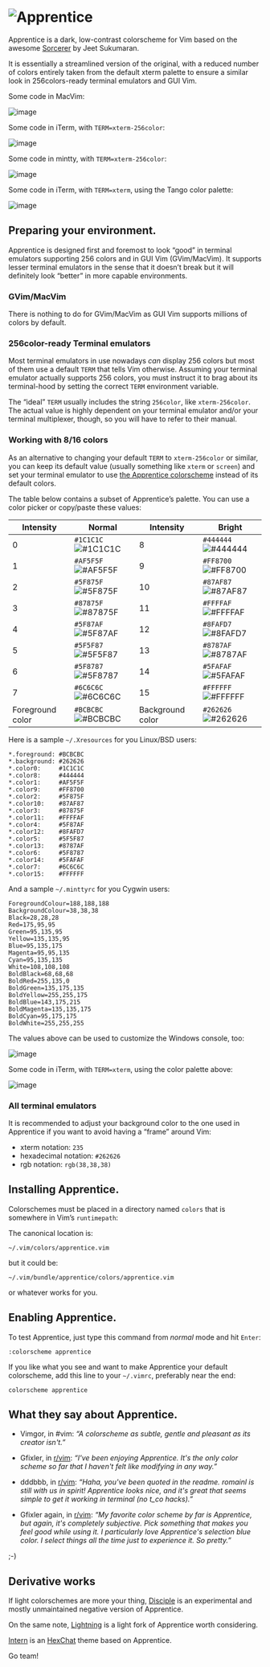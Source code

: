 # ![Apprentice](http://romainl.github.io/Apprentice/images/logo.png)

Apprentice is a dark, low-contrast colorscheme for Vim based on the awesome [Sorcerer](http://www.vim.org/scripts/script.php?script_id=3299) by Jeet Sukumaran.

It is essentially a streamlined version of the original, with a reduced number of colors entirely taken from the default xterm palette to ensure a similar look in 256colors-ready terminal emulators and GUI Vim.

Some code in MacVim:

![image](http://romainl.github.io/Apprentice/images/0macvim.png)

Some code in iTerm, with `TERM=xterm-256color`:

![image](http://romainl.github.io/Apprentice/images/0256term.png)

Some code in mintty, with `TERM=xterm-256color`:

![image](http://romainl.github.io/Apprentice/images/0256mintty.png)

Some code in iTerm, with `TERM=xterm`, using the Tango color palette:

![image](http://romainl.github.io/Apprentice/images/08termtango.png)

## Preparing your environment.

Apprentice is designed first and foremost to look “good” in terminal emulators supporting 256 colors and in GUI Vim (GVim/MacVim). It supports lesser terminal emulators in the sense that it doesn’t break but it will definitely look “better” in more capable environments.

### GVim/MacVim

There is nothing to do for GVim/MacVim as GUI Vim supports millions of colors by default.

### 256color-ready Terminal emulators

Most terminal emulators in use nowadays *can* display 256 colors but most of them use a default `TERM` that tells Vim otherwise. Assuming your terminal emulator actually supports 256 colors, you must instruct it to brag about its terminal-hood by setting the correct `TERM` environment variable.

The “ideal” `TERM` usually includes the string `256color`, like `xterm-256color`. The actual value is highly dependent on your terminal emulator and/or your terminal multiplexer, though, so you will have to refer to their manual.

### Working with 8/16 colors

As an alternative to changing your default `TERM` to `xterm-256color` or similar, you can keep its default value (usually something like `xterm` or `screen`) and set your terminal emulator to use [the Apprentice colorscheme](https://github.com/romainl/iterm2-colorschemes#readme) instead of its default colors.

The table below contains a subset of Apprentice’s palette. You can use a color picker or copy/paste these values:

| Intensity        | Normal                                                                      | Intensity        | Bright                                                                      |
|------------------|-----------------------------------------------------------------------------|------------------|-----------------------------------------------------------------------------|
| 0                | `#1C1C1C` ![#1C1C1C](http://romainl.github.io/Apprentice/images/1c1c1c.png) | 8                | `#444444` ![#444444](http://romainl.github.io/Apprentice/images/444444.png) |
| 1                | `#AF5F5F` ![#AF5F5F](http://romainl.github.io/Apprentice/images/af5f5f.png) | 9                | `#FF8700` ![#FF8700](http://romainl.github.io/Apprentice/images/ff8700.png) |
| 2                | `#5F875F` ![#5F875F](http://romainl.github.io/Apprentice/images/5f875f.png) | 10               | `#87AF87` ![#87AF87](http://romainl.github.io/Apprentice/images/87af87.png) |
| 3                | `#87875F` ![#87875F](http://romainl.github.io/Apprentice/images/87875f.png) | 11               | `#FFFFAF` ![#FFFFAF](http://romainl.github.io/Apprentice/images/ffffaf.png) |
| 4                | `#5F87AF` ![#5F87AF](http://romainl.github.io/Apprentice/images/5f87af.png) | 12               | `#8FAFD7` ![#8FAFD7](http://romainl.github.io/Apprentice/images/8fafd7.png) |
| 5                | `#5F5F87` ![#5F5F87](http://romainl.github.io/Apprentice/images/5f5f87.png) | 13               | `#8787AF` ![#8787AF](http://romainl.github.io/Apprentice/images/8787af.png) |
| 6                | `#5F8787` ![#5F8787](http://romainl.github.io/Apprentice/images/5f8787.png) | 14               | `#5FAFAF` ![#5FAFAF](http://romainl.github.io/Apprentice/images/5fafaf.png) |
| 7                | `#6C6C6C` ![#6C6C6C](http://romainl.github.io/Apprentice/images/6c6c6c.png) | 15               | `#FFFFFF` ![#FFFFFF](http://romainl.github.io/Apprentice/images/ffffff.png) |
| Foreground color | `#BCBCBC` ![#BCBCBC](http://romainl.github.io/Apprentice/images/bcbcbc.png) | Background color | `#262626` ![#262626](http://romainl.github.io/Apprentice/images/262626.png) |

Here is a sample `~/.Xresources` for you Linux/BSD users:

    *.foreground: #BCBCBC
    *.background: #262626
    *.color0:     #1C1C1C
    *.color8:     #444444
    *.color1:     #AF5F5F
    *.color9:     #FF8700
    *.color2:     #5F875F
    *.color10:    #87AF87
    *.color3:     #87875F
    *.color11:    #FFFFAF
    *.color4:     #5F87AF
    *.color12:    #8FAFD7
    *.color5:     #5F5F87
    *.color13:    #8787AF
    *.color6:     #5F8787
    *.color14:    #5FAFAF
    *.color7:     #6C6C6C
    *.color15:    #FFFFFF

And a sample `~/.minttyrc` for you Cygwin users:

    ForegroundColour=188,188,188
    BackgroundColour=38,38,38
    Black=28,28,28
    Red=175,95,95
    Green=95,135,95
    Yellow=135,135,95
    Blue=95,135,175
    Magenta=95,95,135
    Cyan=95,135,135
    White=108,108,108
    BoldBlack=68,68,68
    BoldRed=255,135,0
    BoldGreen=135,175,135
    BoldYellow=255,255,175
    BoldBlue=143,175,215
    BoldMagenta=135,135,175
    BoldCyan=95,175,175
    BoldWhite=255,255,255

The values above can be used to customize the Windows console, too:

![image](http://romainl.github.io/Apprentice/images/016consoleapprentice.png)

Some code in iTerm, with `TERM=xterm`, using the color palette above:

![image](http://romainl.github.io/Apprentice/images/08termapprentice.png)

### All terminal emulators

It is recommended to adjust your background color to the one used in Apprentice if you want to avoid having a “frame” around Vim:

* xterm notation: `235`
* hexadecimal notation: `#262626`
* rgb notation: `rgb(38,38,38)`

## Installing Apprentice.

Colorschemes must be placed in a directory named `colors` that is somewhere in Vim’s `runtimepath`:

The canonical location is:

    ~/.vim/colors/apprentice.vim

but it could be:

    ~/.vim/bundle/apprentice/colors/apprentice.vim

or whatever works for you.

## Enabling Apprentice.

To test Apprentice, just type this command from *normal* mode and hit `Enter`:

    :colorscheme apprentice

If you like what you see and want to make Apprentice your default colorscheme, add this line to your `~/.vimrc`, preferably near the end:

    colorscheme apprentice

## What they say about Apprentice.

* Vimgor, in #vim: *“A colorscheme as subtle, gentle and pleasant as its creator isn't.”*

* Gfixler, in [r/vim](http://www.reddit.com/r/vim/comments/2fws13/syntax_on/cke2ued): *“I've been enjoying Apprentice. It's the only color scheme so far that I haven't felt like modifying in any way.”*

* dddbbb, in [r/vim](http://www.reddit.com/r/vim/comments/2fws13/syntax_on/ckekyg1): *“Haha, you've been quoted in the readme. romainl is still with us in spirit! Apprentice looks nice, and it's great that seems simple to get it working in terminal (no t_co hacks).”*

* Gfixler again, in [r/vim](http://www.reddit.com/r/vim/comments/30dph9/solarizedlike_colorschemes/cprnfxm): *“My favorite color scheme by far is Apprentice, but again, it's completely subjective. Pick something that makes you feel good while using it. I particularly love Apprentice's selection blue color. I select things all the time just to experience it. So pretty.”*

;-)

## Derivative works

If light colorschemes are more your thing, [Disciple](https://github.com/romainl/Disciple) is an experimental and mostly unmaintained negative version of Apprentice.

On the same note, [Lightning](https://github.com/wimstefan/Lightning) is a light fork of Apprentice worth considering.

[Intern](https://github.com/drzel/intern-hexchat-theme) is an [HexChat](https://hexchat.github.io/) theme based on Apprentice.

Go team!
